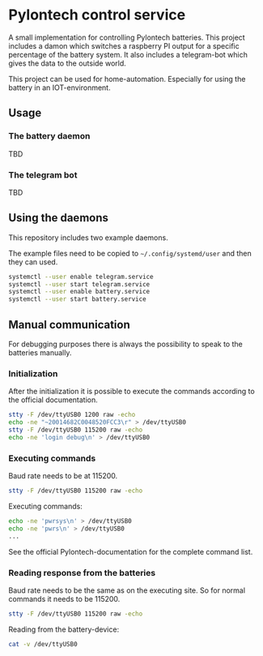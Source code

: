 # Pylontech control service

A small implementation for controlling Pylontech batteries.
This project includes a damon which switches a raspberry PI output for a specific percentage of the battery system.
It also includes a telegram-bot which gives the data to the outside world.

This project can be used for home-automation. Especially for using the battery in an IOT-environment. 

## Usage

### The battery daemon

TBD

### The telegram bot

TBD

## Using the daemons

This repository includes two example daemons.

The example files need to be copied to `~/.config/systemd/user` and then they can used.

```bash
systemctl --user enable telegram.service
systemctl --user start telegram.service
systemctl --user enable battery.service
systemctl --user start battery.service
```

## Manual communication

For debugging purposes there is always the possibility to speak to the batteries manually.

### Initialization

After the initialization it is possible to execute the commands according to the official documentation.

```bash
stty -F /dev/ttyUSB0 1200 raw -echo
echo -ne "~20014682C0048520FCC3\r" > /dev/ttyUSB0
stty -F /dev/ttyUSB0 115200 raw -echo
echo -ne 'login debug\n' > /dev/ttyUSB0
```

### Executing commands

Baud rate needs to be at 115200.

```bash
stty -F /dev/ttyUSB0 115200 raw -echo
```
Executing commands:

```bash
echo -ne 'pwrsys\n' > /dev/ttyUSB0
echo -ne 'pwrs\n' > /dev/ttyUSB0
...
```

See the official Pylontech-documentation for the complete command list.

### Reading response from the batteries

Baud rate needs to be the same as on the executing site. So for normal commands it needs to be 115200.

```bash
stty -F /dev/ttyUSB0 115200 raw -echo
```

Reading from the battery-device:

```bash
cat -v /dev/ttyUSB0
```